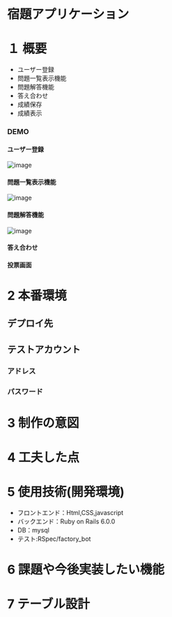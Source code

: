 # 宿題アプリケーション

# １ 概要
* ユーザー登録
* 問題一覧表示機能
* 問題解答機能
* 答え合わせ
* 成績保存
* 成績表示

### DEMO
#### ユーザー登録
![image](https://user-images.githubusercontent.com/75596850/109808614-b2054700-7c6a-11eb-8c4a-166b04a610be.png)
#### 問題一覧表示機能
![image](https://user-images.githubusercontent.com/75596850/109808445-779baa00-7c6a-11eb-96b4-184974891cda.png)
#### 問題解答機能
![image](https://user-images.githubusercontent.com/75596850/109809007-263fea80-7c6b-11eb-94c4-8a21cc17420c.png)
#### 答え合わせ

#### 投票画面










# 2 本番環境

## デプロイ先



## テストアカウント

### アドレス



### パスワード



# 3 制作の意図



# 4 工夫した点


# 5 使用技術(開発環境)

* フロントエンド：Html,CSS,javascript
* バックエンド：Ruby on Rails 6.0.0
* DB：mysql
* テスト:RSpec/factory_bot


# 6 課題や今後実装したい機能



# 7 テーブル設計


